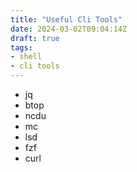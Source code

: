 ```yaml
---
title: "Useful Cli Tools"
date: 2024-03-02T09:04:14Z
draft: true
tags:
- shell
- cli tools
---
```


- jq
- btop
- ncdu
- mc 
- lsd
- fzf
- curl


